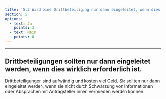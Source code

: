 ```yaml
---
title: '5.3 Wird eine Drittbeteiligung nur dann eingeleitet, wenn dies wirklich erforderlich ist und Antragsteller:innen keiner Schwärzung von betroffenen Daten zugestimmt haben?'
section: 5
options:
  - text: Ja
    points: 3
  - text: Nein
    points: 0
---
```

---
## Drittbeteiligungen sollten nur dann eingeleitet werden, wenn dies wirklich erforderlich ist.

Drittbeteiligungen sind aufwändig und kosten viel Geld. Sie sollten nur dann eingeleitet werden, wenn sie nicht durch Schwärzung von Informationen oder Absprachen mit Antragsteller:innen vermieden werden können.
